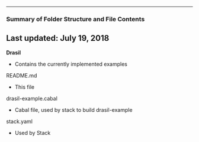 --------------------------------------------------
### Summary of Folder Structure and File Contents
Last updated: July 19, 2018
--------------------------------------------------

**Drasil**
  - Contains the currently implemented examples
 
README.md
  - This file

drasil-example.cabal
  - Cabal file, used by stack to build drasil-example

stack.yaml
  - Used by Stack